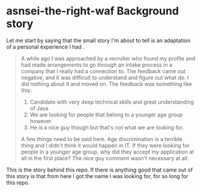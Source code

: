 # asnsei-the-right-waf  Background story

Let me start by saying that the small story I'm about to tell is an adaptation of a personal experience I had .

>A while ago I was approached by a recruiter who found my profile and had made arrangements to go through an intake process in a company that I really had a connection to.
>The feedback came out negative, and it was difficult to understand and figure out what do. I did nothing about it and moved on. The feedback was something like this:
>
> 1. Candidate with very deep technical skills and great understanding of Java
> 2. We are looking for people that belong to a younger age group however
> 3. He is a nice guy though but that's not what we are looking for.
> 
> A few things need to be said here. Age discrimination is a terrible thing and I didn't think it would happen in IT.  If they were looking for people in a younger age group, why did they accept my application at all in the first place? The nice guy comment wasn't necessary at all.

This is the story behind this repo. If there is anything good that came out of this story is that from here I got the name I was looking for, for so long for this repo.

